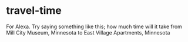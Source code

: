 # travel-time

For Alexa.
Try saying something like this; how much time will it take from Mill City Museum, Minnesota to East Village Apartments, Minnesota
